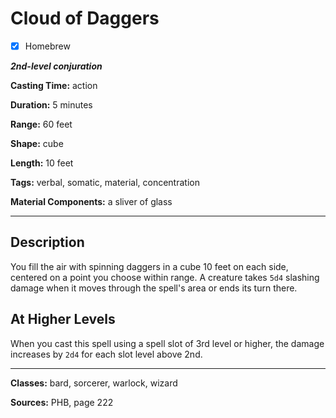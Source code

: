 # Cloud of Daggers

- [x] Homebrew

***2nd-level conjuration***

**Casting Time:** action

**Duration:** 5 minutes

**Range:** 60 feet

**Shape:** cube

**Length:** 10 feet

**Tags:** verbal, somatic, material, concentration

**Material Components:** a sliver of glass

---

## Description
You fill the air with spinning daggers in a cube 10 feet on each side, centered on a point you choose within range.
A creature takes `5d4` slashing damage when it moves through the spell's area or ends its turn there.

## At Higher Levels
When you cast this spell using a spell slot of 3rd level or higher, the damage increases by `2d4` for each slot level above 2nd.

---

**Classes:** bard, sorcerer, warlock, wizard

**Sources:** PHB, page 222
